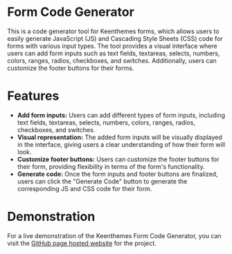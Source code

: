 # Form Code Generator
This is a code generator tool for Keenthemes forms, which allows users to easily generate JavaScript (JS) and Cascading Style Sheets (CSS) code for forms with various input types. The tool provides a visual interface where users can add form inputs such as text fields, textareas, selects, numbers, colors, ranges, radios, checkboxes, and switches. Additionally, users can customize the footer buttons for their forms.

# Features
* **Add form inputs:** Users can add different types of form inputs, including text fields, textareas, selects, numbers, colors, ranges, radios, checkboxes, and switches.
* **Visual representation:** The added form inputs will be visually displayed in the interface, giving users a clear understanding of how their form will look.
* **Customize footer buttons:** Users can customize the footer buttons for their form, providing flexibility in terms of the form's functionality.
* **Generate code:** Once the form inputs and footer buttons are finalized, users can click the "Generate Code" button to generate the corresponding JS and CSS code for their form.
# Demonstration
For a live demonstration of the Keenthemes Form Code Generator, you can visit the [GitHub page hosted website](https://aaaattieh.github.io/form-code-generator/) for the project.
